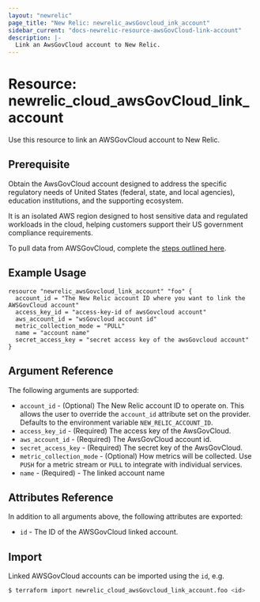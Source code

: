 ```yaml
---
layout: "newrelic"
page_title: "New Relic: newrelic_awsGovcloud_ink_account"
sidebar_current: "docs-newrelic-resource-awsGovCloud-link-account"
description: |-
  Link an AwsGovCloud account to New Relic.
---
```


# Resource: newrelic_cloud_awsGovCloud_link_account

Use this resource to link an AWSGovCloud account to New Relic.

## Prerequisite

Obtain the AwsGovCloud account designed to address the specific regulatory needs of United States (federal, state, and local agencies), education institutions, and the supporting ecosystem.

It is an isolated AWS region designed to host sensitive data and regulated workloads in the cloud, helping customers support their US government compliance requirements.

To pull data from AWSGovCloud, complete the [steps outlined here](https://docs.newrelic.com/docs/infrastructure/amazon-integrations/get-started/connect-aws-govcloud-new-relic).

## Example Usage

```hcl
resource "newrelic_awsGovcloud_link_account" "foo" {
  account_id = "The New Relic account ID where you want to link the AWSGovCloud account"
  access_key_id = "access-key-id of awsGovcloud account"
  aws_account_id = "wsGovcloud account id"
  metric_collection_mode = "PULL"
  name = "account name"
  secret_access_key = "secret access key of the awsGovcloud account"
}
```

## Argument Reference

The following arguments are supported:

- `account_id` - (Optional) The New Relic account ID to operate on. This allows the user to override the `account_id` attribute set on the provider. Defaults to the environment variable `NEW_RELIC_ACCOUNT_ID`.
- `access_key_id` - (Required) The access key of the AwsGovCloud.
- `aws_account_id` - (Required) The AwsGovCloud account id.
- `secret_access_key` - (Required) The secret key of the AwsGovCloud.
- `metric_collection_mode` - (Optional) How metrics will be collected. Use `PUSH` for a metric stream or `PULL` to integrate with individual services.
- `name` - (Required) - The linked account name

## Attributes Reference

In addition to all arguments above, the following attributes are exported:

- `id` - The ID of the AWSGovCloud linked account.

## Import

Linked AWSGovCloud accounts can be imported using the `id`, e.g.

```bash
$ terraform import newrelic_cloud_awsGovcloud_link_account.foo <id>
```
